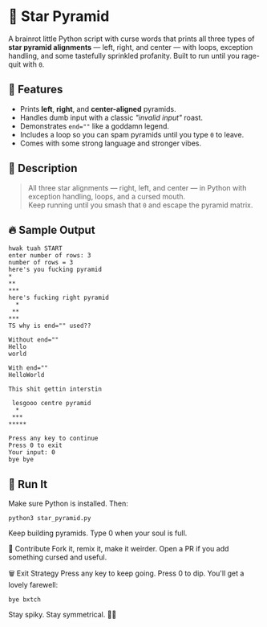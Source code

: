 # 🌟 Star Pyramid

A brainrot little Python script with curse words that prints all three types of **star pyramid alignments** — left, right, and center — with loops, exception handling, and some tastefully sprinkled profanity. Built to run until you rage-quit with `0`.

## 🧱 Features

- Prints **left**, **right**, and **center-aligned** pyramids.
- Handles dumb input with a classic *"invalid input"* roast.
- Demonstrates `end=""` like a goddamn legend.
- Includes a loop so you can spam pyramids until you type `0` to leave.
- Comes with some strong language and stronger vibes.

## 📜 Description

> All three star alignments — right, left, and center — in Python with exception handling, loops, and a cursed mouth.  
> Keep running until you smash that `0` and escape the pyramid matrix.

## 🔥 Sample Output
```
hwak tuah START
enter number of rows: 3
number of rows = 3
here's you fucking pyramid
*
**
***
here's fucking right pyramid
  *
 **
***
TS why is end="" used??

Without end=""
Hello
world

With end=""
HelloWorld

This shit gettin interstin

 lesgooo centre pyramid
  *
 ***
*****

Press any key to continue
Press 0 to exit
Your input: 0
bye bye

```

## 🚀 Run It

Make sure Python is installed. Then:
```
python3 star_pyramid.py
```
Keep building pyramids. Type 0 when your soul is full.

🤝 Contribute
Fork it, remix it, make it weirder. Open a PR if you add something cursed and useful.

🗑️ Exit Strategy
Press any key to keep going.
Press 0 to dip.
You'll get a lovely farewell:
```
bye bxtch
```
Stay spiky. Stay symmetrical. 🧠✨
